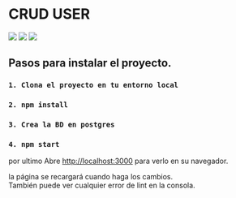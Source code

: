 # CRUD USER
![](https://github.com/danielmiranda0099/FRONT_buenaData/tree/master/public/assets/captura.png)
![](https://github.com/danielmiranda0099/FRONT_buenaData/tree/master/public/assets/captura1.png)
![](https://github.com/danielmiranda0099/FRONT_buenaData/tree/master/public/assets/captura2.png)
## Pasos para instalar el proyecto.
### `1. Clona el proyecto en tu entorno local`
### `2. npm install`
### `3. Crea la BD en postgres`
### `4. npm start`
 por ultimo Abre [http://localhost:3000](http://localhost:3000) para verlo en su navegador.

la página se recargará cuando haga los cambios.\
También puede ver cualquier error de lint en la consola.
